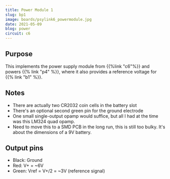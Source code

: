 ```yaml
---
title: Power Module 1
slug: bp1
image: boards/psylink6_powermodule.jpg
date: 2021-05-09
blog: power
circuit: c6
---
```


## Purpose

This implements the power supply module from {{%link "c6"%}} and powers {{%
link "p4" %}}, where it also provides a reference voltage for
{{% link "b1" %}}.

## Notes

- There are actually two CR2032 coin cells in the battery slot
- There's an optional second green pin for the ground electrode
- One small single-output opamp would suffice, but all I had at the time was this LM324 quad opamp.
- Need to move this to a SMD PCB in the long run, this is still too bulky. It's about the dimensions of a 9V battery.

## Output pins

- Black: Ground
- Red: V+ = ~6V
- Green: Vref = V+/2 = ~3V (reference signal)
